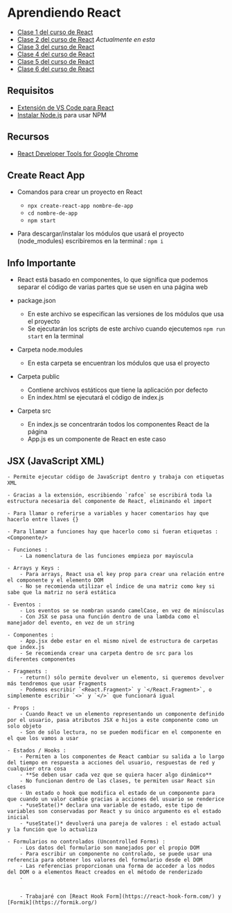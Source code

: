# Aprendiendo React
- [Clase 1 del curso de React](https://bluuweb.github.io/desarrollo-web-bluuweb/18-01-react/)
- [Clase 2 del curso de React](https://bluuweb.github.io/desarrollo-web-bluuweb/18-02-react-formularios/) *Actualmente en esta*
- [Clase 3 del curso de React](https://bluuweb.github.io/desarrollo-web-bluuweb/18-03-react-todo/)
- [Clase 4 del curso de React](https://bluuweb.github.io/desarrollo-web-bluuweb/18-04-react-api/)
- [Clase 5 del curso de React](https://bluuweb.github.io/desarrollo-web-bluuweb/18-05-react-router/)
- [Clase 6 del curso de React](https://bluuweb.github.io/desarrollo-web-bluuweb/18-06-react-context/)


## Requisitos
- [Extensión de VS Code para React](https://marketplace.visualstudio.com/items?itemName=dsznajder.es7-react-js-snippets)
- [Instalar Node.js](https://nodejs.org/es/) para usar NPM


## Recursos
- [React Developer Tools for Google Chrome](https://chrome.google.com/webstore/detail/react-developer-tools/fmkadmapgofadopljbjfkapdkoienihi)


## Create React App
- Comandos para crear un proyecto en React
    - `npx create-react-app nombre-de-app`
    - `cd nombre-de-app`
    - `npm start`

- Para descargar/instalar los módulos que usará el proyecto (node_modules) escribiremos en la terminal : `npm i`


## Info Importante
- React está basado en componentes, lo que significa que podemos separar el código de varias partes que se usen en una página web

- package.json
    - En este archivo se especifican las versiones de los módulos que usa el proyecto
    - Se ejecutarán los scripts de este archivo cuando ejecutemos `npm run start` en la terminal

- Carpeta node.modules
    - En esta carpeta se encuentran los módulos que usa el proyecto

- Carpeta public
    - Contiene archivos estáticos que tiene la aplicación por defecto
    - En index.html se ejecutará el código de index.js

- Carpeta src
    - En index.js se concentrarán todos los componentes React de la página
    - App.js es un componente de React en este caso


## JSX (JavaScript XML)
    - Permite ejecutar código de JavaScript dentro y trabaja con etiquetas XML

    - Gracias a la extensión, escribiendo `rafce` se escribirá toda la estructura necesaria del componente de React, eliminando el import

    - Para llamar o referirse a variables y hacer comentarios hay que hacerlo entre llaves {}

    - Para llamar a funciones hay que hacerlo como si fueran etiquetas : <Componente/>

    - Funciones :
        - La nomenclatura de las funciones empieza por mayúscula

    - Arrays y Keys :
        - Para arrays, React usa el key prop para crear una relación entre el componente y el elemento DOM
        - No se recomienda utilizar el índice de una matriz como key si sabe que la matriz no será estática

    - Eventos :
        - Los eventos se se nombran usando camelCase, en vez de minúsculas
        - Con JSX se pasa una función dentro de una lambda como el manejador del evento, en vez de un string
    
    - Componentes :
        - App.jsx debe estar en el mismo nivel de estructura de carpetas que index.js
        - Se recomienda crear una carpeta dentro de src para los diferentes componentes
    
    - Fragments :
        - return() sólo permite devolver un elemento, si queremos devolver más tendremos que usar Fragments
        - Podemos escribir `<React.Fragment>` y `</React.Fragment>`, o simplemente escribir `<>` y `</>` que funcionará igual
    
    - Props :
        - Cuando React ve un elemento representando un componente definido por el usuario, pasa atributos JSX e hijos a este componente como un solo objeto
        - Son de sólo lectura, no se pueden modificar en el componente en el que los vamos a usar

    - Estados / Hooks :
        - Permiten a los componentes de React cambiar su salida a lo largo del tiempo en respuesta a acciones del usuario, respuestas de red y cualquier otra cosa
        - **Se deben usar cada vez que se quiera hacer algo dinámico**
        - No funcionan dentro de las clases, te permiten usar React sin clases
        - Un estado o hook que modifica el estado de un componente para que cuando un valor cambie gracias a acciones del usuario se renderice
        - *useState()* declara una variable de estado, este tipo de variables son conservadas por React y su único argumento es el estado inicial
        - *useState()* devolverá una pareja de valores : el estado actual y la función que lo actualiza
    
    - Formularios no controlados (Uncontrolled Forms) :
        - Los datos del formulario son manejados por el propio DOM
        - Para escribir un componente no controlado, se puede usar una referencia para obtener los valores del formulario desde el DOM
        - Las referencias proporcionan una forma de acceder a los nodos del DOM o a elementos React creados en el método de renderizado
        - 


        - Trabajaré con [React Hook Form](https://react-hook-form.com/) y [Formik](https://formik.org/)